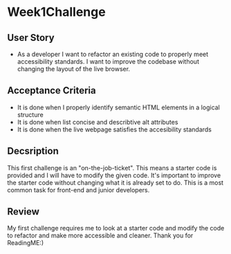 # Week1Challenge

## User Story

* As a developer I want to refactor an existing code to properly meet accessibility standards. I want to improve the codebase without changing the layout of the live browser.

## Acceptance Criteria

* It is done when I properly identify semantic HTML elements in a logical structure
* It is done when list concise and describtive alt attributes
* It is done when the live webpage satisfies the accesibility standards

## Decsription

This first challenge is an "on-the-job-ticket". This means a starter code is provided and I will have to modify the given code. It's important to improve the starter code without changing what it is already set to do. This is a most common task for front-end and junior developers.

## Review

My first challenge requires me to look at a starter code and modify the code to refactor and make more accessible and cleaner. Thank you for ReadingME:)
